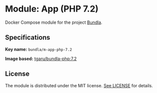 # Module: App (PHP 7.2)

Docker Compose module for the project [Bundla](https://github.com/tgaru/bundla).

## Specifications

**Key name:** `bundla/m-app-php-7.2`

**Image based:** [tgaru/bundla-php:7.2](https://hub.docker.com/r/tgaru/bundla-php)

## License
The module is distributed under the MIT license. [See LICENSE](./LICENSE.md) for details.


